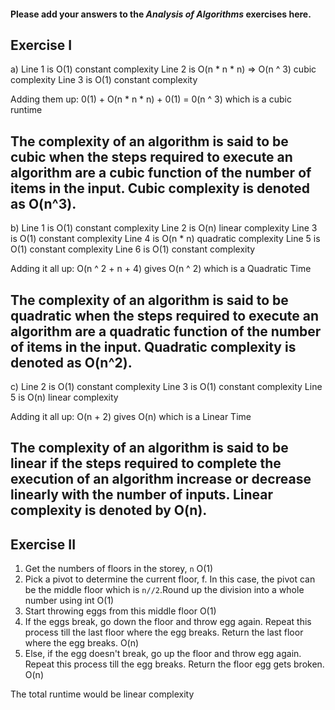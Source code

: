#### Please add your answers to the ***Analysis of  Algorithms*** exercises here.

## Exercise I

a)
Line 1 is O(1) constant complexity
Line 2 is O(n * n * n) => O(n ^ 3) cubic complexity
Line 3 is O(1) constant complexity

Adding them up: 0(1) + O(n * n * n) + 0(1) = 0(n ^ 3) which is a cubic runtime

## The complexity of an algorithm is said to be cubic when the steps required to execute an algorithm are a cubic function of the number of items in the input. Cubic complexity is denoted as O(n^3). 

b)
Line 1 is O(1) constant complexity
Line 2 is O(n) linear complexity
Line 3 is O(1) constant complexity
Line 4 is O(n * n) quadratic complexity
Line 5 is O(1) constant complexity
Line 6 is O(1) constant complexity

Adding it all up: O(n ^ 2 + n + 4) gives O(n ^ 2) which is a Quadratic Time

## The complexity of an algorithm is said to be quadratic when the steps required to execute an algorithm are a quadratic function of the number of items in the input. Quadratic complexity is denoted as O(n^2). 


c)
Line 2 is O(1) constant complexity
Line 3 is O(1) constant complexity
Line 5 is O(n) linear complexity

Adding it all up: O(n + 2) gives O(n) which is a Linear Time

## The complexity of an algorithm is said to be linear if the steps required to complete the execution of an algorithm increase or decrease linearly with the number of inputs. Linear complexity is denoted by O(n).

## Exercise II
1. Get the numbers of floors in the storey, `n` O(1)
2. Pick a pivot to determine the current floor, f. In this case, the pivot can be the middle floor which is `n//2`.Round up the division into a whole number using int  O(1)
3. Start throwing eggs from this middle floor O(1)
4. If the eggs break, go down the floor and throw egg again. Repeat this process till the last floor where the egg breaks. Return the last floor where the egg breaks. O(n)
5. Else, if the egg doesn't break, go up the floor and throw egg again. Repeat this process till the egg breaks. Return the floor egg gets broken. O(n)

The total runtime would be linear complexity